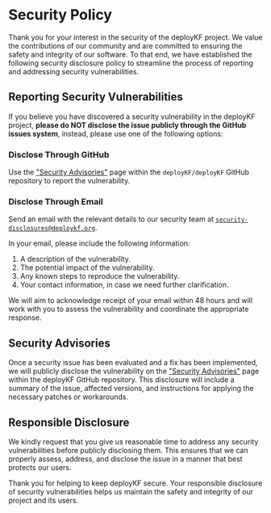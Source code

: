 # Security Policy

Thank you for your interest in the security of the deployKF project. 
We value the contributions of our community and are committed to ensuring the safety and integrity of our software. 
To that end, we have established the following security disclosure policy to streamline the process of reporting and addressing security vulnerabilities.

## Reporting Security Vulnerabilities

If you believe you have discovered a security vulnerability in the deployKF project, __please do NOT disclose the issue publicly through the GitHub issues system__, instead, please use one of the following options:

### Disclose Through GitHub

Use the ["Security Advisories"](https://github.com/deployKF/deployKF/security/advisories) page within the `deployKF/deployKF` GitHub repository to report the vulnerability.

### Disclose Through Email

Send an email with the relevant details to our security team at [`security-disclosures@deploykf.org`](mailto:security-disclosures@deploykf.org?subject=[SECURITY%20DISCLOSURE]).

In your email, please include the following information:

1. A description of the vulnerability.
2. The potential impact of the vulnerability.
3. Any known steps to reproduce the vulnerability.
4. Your contact information, in case we need further clarification.

We will aim to acknowledge receipt of your email within 48 hours and will work with you to assess the vulnerability and coordinate the appropriate response.

## Security Advisories

Once a security issue has been evaluated and a fix has been implemented, we will publicly disclose the vulnerability on the ["Security Advisories"](https://github.com/deployKF/deployKF/security/advisories) page within the deployKF GitHub repository. 
This disclosure will include a summary of the issue, affected versions, and instructions for applying the necessary patches or workarounds.

## Responsible Disclosure

We kindly request that you give us reasonable time to address any security vulnerabilities before publicly disclosing them. 
This ensures that we can properly assess, address, and disclose the issue in a manner that best protects our users.

Thank you for helping to keep deployKF secure. 
Your responsible disclosure of security vulnerabilities helps us maintain the safety and integrity of our project and its users.

